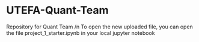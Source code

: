 # UTEFA-Quant-Team
Repository for Quant Team /n
To open the new uploaded file, you can open the file project_1_starter.ipynb in your local jupyter notebook
